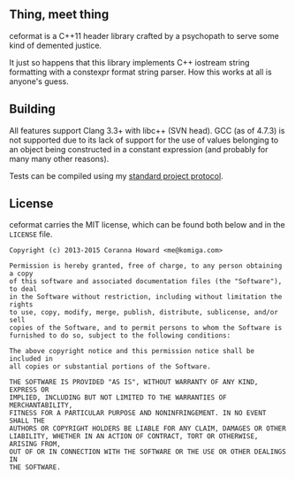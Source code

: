 
## Thing, meet thing

ceformat is a C++11 header library crafted by a psychopath to serve
some kind of demented justice.

It just so happens that this library implements C++ iostream string
formatting with a constexpr format string parser. How this works at
all is anyone's guess.

## Building

All features support Clang 3.3+ with libc++ (SVN head). GCC (as of 4.7.3) is
not supported due to its lack of support for the use of values belonging to an
object being constructed in a constant expression (and probably for many many
other reasons).

Tests can be compiled using
my [standard project protocol](http://komiga.com/pp-cpp).

## License

ceformat carries the MIT license, which can be found both below
and in the `LICENSE` file.

```
Copyright (c) 2013-2015 Coranna Howard <me@komiga.com>

Permission is hereby granted, free of charge, to any person obtaining a copy
of this software and associated documentation files (the "Software"), to deal
in the Software without restriction, including without limitation the rights
to use, copy, modify, merge, publish, distribute, sublicense, and/or sell
copies of the Software, and to permit persons to whom the Software is
furnished to do so, subject to the following conditions:

The above copyright notice and this permission notice shall be included in
all copies or substantial portions of the Software.

THE SOFTWARE IS PROVIDED "AS IS", WITHOUT WARRANTY OF ANY KIND, EXPRESS OR
IMPLIED, INCLUDING BUT NOT LIMITED TO THE WARRANTIES OF MERCHANTABILITY,
FITNESS FOR A PARTICULAR PURPOSE AND NONINFRINGEMENT. IN NO EVENT SHALL THE
AUTHORS OR COPYRIGHT HOLDERS BE LIABLE FOR ANY CLAIM, DAMAGES OR OTHER
LIABILITY, WHETHER IN AN ACTION OF CONTRACT, TORT OR OTHERWISE, ARISING FROM,
OUT OF OR IN CONNECTION WITH THE SOFTWARE OR THE USE OR OTHER DEALINGS IN
THE SOFTWARE.
```

